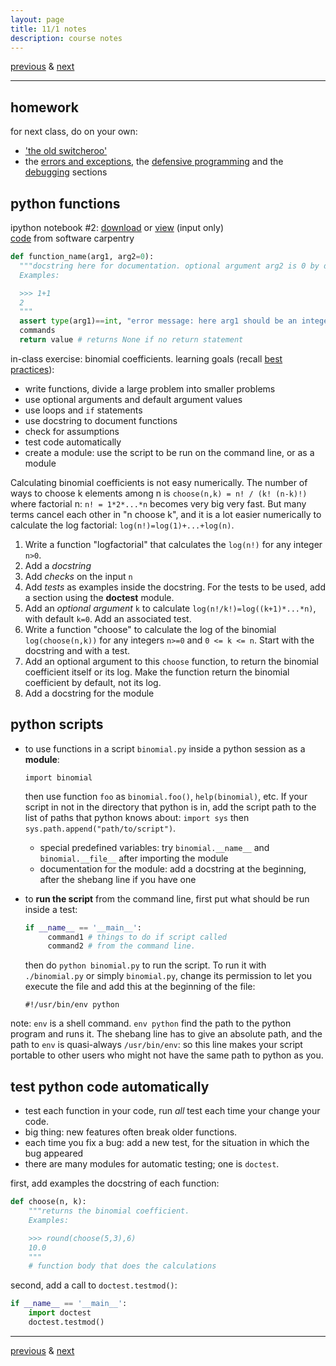 ```yaml
---
layout: page
title: 11/1 notes
description: course notes
---
```

[previous](notes1027.html) & [next](notes1103.html)

---

## homework

for next class, do on your own:

- ['the old switcheroo'](http://swcarpentry.github.io/python-novice-inflammation/06-func/#the-old-switcheroo)
- the [errors and exceptions](http://swcarpentry.github.io/python-novice-inflammation/07-errors/),
the [defensive programming](http://swcarpentry.github.io/python-novice-inflammation/08-defensive/)
and the [debugging](http://swcarpentry.github.io/python-novice-inflammation/09-debugging/) sections

## python functions

ipython notebook #2: [download](../assets/iPythonNotebooks/swcarpentry2.ipynb)
or [view](https://github.com/cecileane/computingtools/blob/gh-pages/assets/iPythonNotebooks/swcarpentry2.ipynb) (input only)  
[code](https://github.com/swcarpentry/python-novice-inflammation/tree/gh-pages/code)
from software carpentry

```python
def function_name(arg1, arg2=0):
  """docstring here for documentation. optional argument arg2 is 0 by default.
  Examples:

  >>> 1+1
  2
  """
  assert type(arg1)==int, "error message: here arg1 should be an integer"
  commands
  return value # returns None if no return statement
```
in-class exercise: binomial coefficients.
learning goals (recall [best practices](http://cecileane.github.io/computingtools/pages/notes0906.html#best-practices)):

- write functions, divide a large problem into smaller problems
- use optional arguments and default argument values
- use loops and `if` statements
- use docstring to document functions
- check for assumptions
- test code automatically
- create a module: use the script to be run on the command line, or as a module

Calculating binomial coefficients is not easy numerically.
The number of ways to choose k elements among n is
`choose(n,k) = n! / (k! (n-k)!)`
where factorial n: `n! = 1*2*...*n` becomes very big very fast.
But many terms cancel each other in "n choose k",
and it is a lot easier numerically to calculate the log factorial:
`log(n!)=log(1)+...+log(n)`.

1. Write a function "logfactorial" that calculates the `log(n!)` for any integer `n>0`.
2. Add a *docstring*
3. Add *checks* on the input `n`
4. Add *tests* as examples inside the docstring.
  For the tests to be used, add a section using the **doctest** module.
5. Add an *optional argument* `k` to calculate `log(n!/k!)=log((k+1)*...*n)`, with default `k=0`. Add an associated test.
6. Write a function "choose" to calculate the log of the binomial `log(choose(n,k))` for any integers `n>=0` and `0 <= k <= n`. Start with the docstring and with a test.
7. Add an optional argument to this `choose` function, to return the binomial coefficient itself or its log. Make the function return the binomial coefficient by default, not its log.
8. Add a docstring for the module

## python scripts

- to use functions in a script `binomial.py` inside a python session
  as a **module**:

  `import binomial`

  then use function `foo` as `binomial.foo()`, `help(binomial)`, etc.
  If your script in not in the directory that python is in,
  add the script path to the list of paths that python knows about:
  `import sys` then `sys.path.append("path/to/script")`.

  * special predefined variables: try
    `binomial.__name__` and `binomial.__file__` after importing the module
  * documentation for the module: add a docstring at the beginning,
    after the shebang line if you have one

- to **run the script** from the command line, first
  put what should be run inside a test:

  ```python
  if __name__ == '__main__':
       command1 # things to do if script called
       command2 # from the command line.
  ```

  then do `python binomial.py` to run the script.
  To run it with `./binomial.py` or simply `binomial.py`,
  change its permission to let you execute the file and
  add this at the beginning of the file:

  `#!/usr/bin/env python`

note: `env` is a shell command. `env python` find the path
to the python program and runs it.
The shebang line has to give an absolute path, and
the path to `env` is quasi-always `/usr/bin/env`:
so this line makes your script portable to other users
who might not have the same path to python as you.

## test python code automatically

- test each function in your code,
  run *all* test each time your change your code.
- big thing: new features often break older functions.
- each time you fix a bug: add a new test,
  for the situation in which the bug appeared
- there are many modules for automatic testing; one is `doctest`.

first, add examples the docstring of each function:

```python
def choose(n, k):
    """returns the binomial coefficient.
    Examples:

    >>> round(choose(5,3),6)
    10.0
    """
    # function body that does the calculations
```

second, add a call to `doctest.testmod()`:

```python
if __name__ == '__main__':
    import doctest
    doctest.testmod()
```


---
[previous](notes1027.html) & [next](notes1103.html)
